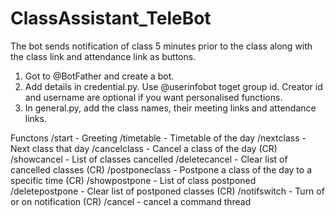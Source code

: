 # ClassAssistant_TeleBot
The bot sends notification of class 5 minutes prior to the class along with the class link and attendance link as buttons.
1. Got to @BotFather and create a bot.
2. Add details in credential.py. Use @userinfobot toget group id. Creator id and username are optional if you want personalised functions.
3. In general.py, add the class names, their meeting links and attendance links.

Functons
/start - Greeting 
/timetable - Timetable of the day 
/nextclass - Next class that day 
/cancelclass - Cancel a class of the day (CR) 
/showcancel - List of classes cancelled 
/deletecancel - Clear list of cancelled classes (CR) 
/postponeclass - Postpone a class of the day to a specific time (CR) 
/showpostpone - List of class postponed 
/deletepostpone - Clear list of postponed classes (CR) 
/notifswitch - Turn of or on notification (CR)
/cancel - cancel a command thread
